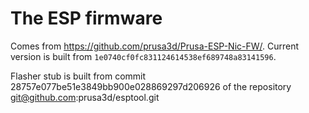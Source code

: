 # The ESP firmware

Comes from <https://github.com/prusa3d/Prusa-ESP-Nic-FW/>. Current version is
built from `1e0740cf0fc831124614538ef689748a83141596`.

Flasher stub is built from commit 28757e077be51e3849bb900e028869297d206926
of the repository git@github.com:prusa3d/esptool.git
